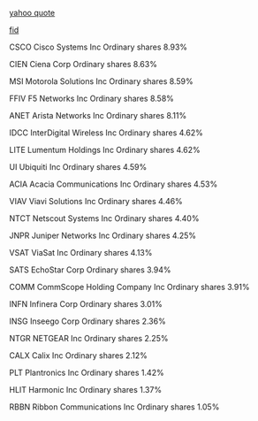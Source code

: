 [yahoo quote](https://finance.yahoo.com/quote/IGN?p=IGN)

[fid](https://snapshot.fidelity.com/fidresearch/snapshot/landing.jhtml#/research?symbol=IGN)

CSCO
Cisco Systems Inc	Ordinary shares	8.93%

CIEN
Ciena Corp	Ordinary shares	8.63%

MSI
Motorola Solutions Inc	Ordinary shares	8.59%

FFIV
F5 Networks Inc	Ordinary shares	8.58%

ANET
Arista Networks Inc	Ordinary shares	8.11%

IDCC
InterDigital Wireless Inc	Ordinary shares	4.62%

LITE
Lumentum Holdings Inc	Ordinary shares	4.62%

UI
Ubiquiti Inc	Ordinary shares	4.59%

ACIA
Acacia Communications Inc	Ordinary shares	4.53%

VIAV
Viavi Solutions Inc	Ordinary shares	4.46%

NTCT
Netscout Systems Inc	Ordinary shares	4.40%

JNPR
Juniper Networks Inc	Ordinary shares	4.25%

VSAT
ViaSat Inc	Ordinary shares	4.13%

SATS
EchoStar Corp	Ordinary shares	3.94%

COMM
CommScope Holding Company Inc	Ordinary shares	3.91%

INFN
Infinera Corp	Ordinary shares	3.01%

INSG
Inseego Corp	Ordinary shares	2.36%

NTGR
NETGEAR Inc	Ordinary shares	2.25%

CALX
Calix Inc	Ordinary shares	2.12%

PLT
Plantronics Inc	Ordinary shares	1.42%

HLIT
Harmonic Inc	Ordinary shares	1.37%

RBBN
Ribbon Communications Inc	Ordinary shares	1.05%
